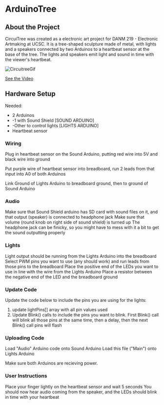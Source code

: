 # ArduinoTree

## About the Project
CircuiTree was created as a electronic art project for DANM 219 - Electronic Artmaking at UCSC. It is a tree-shaped sculpture made of metal, with lights and a speakers connected by two Arduinos to a heartbeat sensor at the base of the tree. The lights and speakers emit light and sound in time with the viewer's heartbeat. 

![CircuitreeGif](http://www.devi-a.com/images/CircuitreeGif.gif)

[See the Video](http://www.devi-a.com/images/CircuitreeDemo.mp4)


## Hardware Setup
Needed: 
 *  2 Arduinos 
 *    -1 with Sound Shield [SOUND ARDUINO]
 *    -Other to control lights [LIGHTS ARDUINO]
 *  Heartbeat sensor
 
### Wiring 
Plug in heartbeat sensor on the Sound Arduino, putting red wire into 5V and black wire into ground
  
Put purple wire of heartbeat sensor into breadboard, run 2 leads from that input into A0 of both Arduinos
  
Link Ground of Lights Arduino to breadboard ground, then to ground of Sound Arduino
 
### Audio
Make sure that Sound Shield arduino has SD card with sound files on it, and that output (speaker) is connected to headphone jack
Make sure that volume (round knob on right side of sound shield) is turned up
The headphone jack can be finicky, so you might have to mess with it a bit to get the sound outputting properly
 
### Lights
Light output should be running from the Lights Arduino into the breadboard
Select PWM pins you want to use (any should work) and run leads from those pins to the breadboard
Place the positive end of the LEDs you want to use in line with the wire from the Lights Arduino
Place a resistor between the negative end of the LED and the breadboard ground

### Update Code
Update the code below to include the pins you are using for the lights: 
1) update lightPins[] array with all pin values used
2) Update Blink() calls to include the pins you want to blink. 
First Blink() call will blink all those pins at the same time, then a delay, then the next Blink() call pins will flash

### Uploading Code 
Load "Audio" Arduino code onto Sound Arduino
Load this file ("Main") onto Lights Arduino

Make sure both Arduinos are recieving power.

### User Instructions
Place your finger lightly on the heartbeat sensor and wait 5 seconds
You should now hear audio coming from the speaker, and the LEDs should blink in time with your heartbeat

